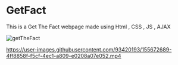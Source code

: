 # GetFact
This is a Get The Fact webpage made using Html , CSS , JS , AJAX

![getTheFact](https://user-images.githubusercontent.com/93420193/155672463-9fe0d810-ac9e-4624-b818-9f7d20310d83.jpg)






https://user-images.githubusercontent.com/93420193/155672689-4ff8858f-f5cf-4ec1-a809-e0208a07e052.mp4

